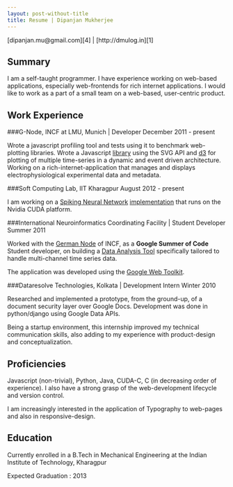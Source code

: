 ```yaml
---
layout: post-without-title
title: Resume | Dipanjan Mukherjee
---
```


<p></p>
[dipanjan.mu@gmail.com][4] | [http://dmulog.in][1]

## Summary 

I am a self-taught programmer. I have experience working on web-based applications, especially web-frontends for rich internet applications. I would like to work as a part of a small team on a web-based, user-centric product.

## Work Experience

###G-Node, INCF at LMU, Munich | Developer
December 2011 - present 

Wrote a javascript profiling tool and tests using it to benchmark web-plotting libraries.  Wrote a Javascript [library][8] using the SVG API and [d3][9] for plotting of multiple time-series in a dynamic and event driven architecture.  Working on a rich-internet-application that manages and displays electrophysiological experimental data and metadata.

###Soft Computing Lab, IIT Kharagpur
August 2012 - present

I am working on a [Spiking Neural Network][snn] [implementation][moment] that runs on the Nvidia CUDA platform.

###International Neuroinformatics Coordinating Facility | Student Developer
Summer 2011

Worked with the [German Node][7] of INCF, as a **Google Summer of Code** Student developer, on building a [Data Analysis Tool][6] specifically tailored to handle multi-channel time series data. 

The application was developed using the [Google Web Toolkit][2].

###Dataresolve Technologies, Kolkata | Development Intern
Winter 2010

Researched and implemented a prototype, from the ground-up, of a document security layer over Google Docs.  Development was done in python/django using Google Data APIs.

Being a startup environment, this internship improved my technical communication skills, also adding to my experience with product-design and conceptualization.  

## Proficiencies
Javascript (non-trivial), Python, Java, CUDA-C, C (in decreasing order of experience).  I also have a strong grasp of the web-development lifecycle and version control.

I am increasingly interested in the application of Typography to web-pages and also in responsive-design.

## Education
Currently enrolled in a B.Tech in Mechanical Engineering at the Indian Institute of Technology, Kharagpur

Expected Graduation : 2013

[1]: http://dmulog.in
[2]: http://code.google.com/p/google-web-toolkit/
[3]: http://www.reportlab.com
[4]: mailto:dipanjan.mu@gmail.com
[5]: http://dmulog.in/images/resume_Dipanjan_Mukherjee.pdf
[6]: http://github.com/INCF/WDAT
[7]: http://www.g-node.org/
[8]: https://github.com/G-Node/crayon/
[9]: http://mbostock.github.com/d3
[snn]: http://en.wikipedia.org/wiki/Spiking_neural_network
[moment]: http://github.com/schatten/moment


